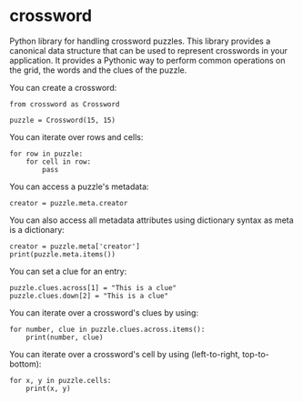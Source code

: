 crossword
=========

Python library for handling crossword puzzles. This library provides a canonical data structure
that can be used to represent crosswords in your application. It provides a Pythonic way to
perform common operations on the grid, the words and the clues of the puzzle.

You can create a crossword:

    from crossword as Crossword

    puzzle = Crossword(15, 15)

You can iterate over rows and cells:

    for row in puzzle:
        for cell in row:
            pass

You can access a puzzle's metadata:

    creator = puzzle.meta.creator

You can also access all metadata attributes using dictionary syntax as meta is a dictionary:

    creator = puzzle.meta['creator']
    print(puzzle.meta.items())

You can set a clue for an entry:

    puzzle.clues.across[1] = "This is a clue"
    puzzle.clues.down[2] = "This is a clue"

You can iterate over a crossword's clues by using:

    for number, clue in puzzle.clues.across.items():
        print(number, clue)

You can iterate over a crossword's cell by using (left-to-right, top-to-bottom):

    for x, y in puzzle.cells:
        print(x, y)
